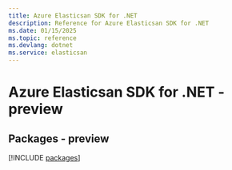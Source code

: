 ```yaml
---
title: Azure Elasticsan SDK for .NET
description: Reference for Azure Elasticsan SDK for .NET
ms.date: 01/15/2025
ms.topic: reference
ms.devlang: dotnet
ms.service: elasticsan
---
```

# Azure Elasticsan SDK for .NET - preview
## Packages - preview
[!INCLUDE [packages](elasticsan-index.md)]